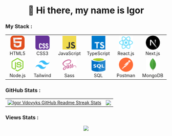 <h1 align="center">👋 Hi there, my name is Igor</h1>

### My Stack :

<table align="center">
  <tr>
     <td align="center"  width="88">
         <img src="./images/01-html5.svg" alt="HTML5" width="44" height="44"/>
      <br>HTML5
    </td>
    <td align="center" width="88">
        <img src="./images/02-css3.svg" alt="CSS3" width="44" height="44"/>
      <br>CSS3
    </td>
<td align="center" width="88">
         <img src="./images/03-javascript.svg" alt="JS" width="44" height="44"/>
      <br>JavaScript
    </td>
    <td align="center" width="88">
        <img src="./images/04-typescript.svg" alt="TS" width="44" height="44"/>
      <br>TypeScript
    </td>
    <td align="center" width="88">
        <img src="./images/06-react.svg" alt="React" width="44" height="44"/>
      <br>React.js
    </td>
    <td align="center" width="88">
        <img src="./images/07-nextjs.svg" alt="Next.js" width="44" height="44"/>
      <br>Next.js
    </td>
  </tr>
      <td align="center" width="88">
      <img src="./images/08-nodejs.svg" alt="Node.js" width="44" height="44"/>
      <br>Node.js
    </td>
    <td align="center"  width="88">
        <img src="./images/12-tailwind.svg" alt="Tailwind" width="44" height="44"/>
      <br>Tailwind
    </td>
        <td align="center" width="88">
        <img src="./images/10-sass.svg" alt="Sass" width="44" height="44"/>
      <br>Sass
    </td>
    <td align="center" width="88">
        <img src="./images/14-sql.svg" alt="SQL" width="44" height="44"/>
      <br>SQL
     </td>
      <td align="center" width="88">
        <img src="./images/15-postman.svg" alt="Postman" width="44" height="44"/>
      <br>Postman
    </td>
      </td>
      <td align="center" width="88">
        <img src="./images/16-mongodb.svg" alt="MongoDB" width="44" height="44"/>
      <br>MongoDB
     </td>
</table>

### GitHub Stats :

<table align="center">
  <tr>
  <td colspan=2 align="center">
  <a href="https://git.io/streak-stats"> <img src="http://github-readme-streak-stats.herokuapp.com?user=Veron0013&hide_border=true&background=f6f8fa&currStreakLabel=000000&date_format=j%20M%5B%20Y%5D" alt="Igor Vdovyks GitHub Readme Streak Stats" /> </a>
  </td>
    <td>
  <a href="https://github.com/Veron0013/github-readme-stats"><img align="center" src="https://github-readme-stats.vercel.app/api/top-langs/?username=Veron0013&layout=compact&theme=buefy&hide_border=true" /></a>
  </td>
  </tr>
</table>

### Views Stats :

<div align="center">
<a href="https://u8views.com/github/Veron0013"><img src="https://u8views.com/api/v1/github/profiles/151916438/views/day-week-month-total-count.svg"></a>
</div>

